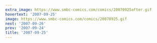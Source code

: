 ```yaml
---
extra_image: https://www.smbc-comics.com/comics/20070925after.gif
hovertext: '2007-09-25'
image: https://www.smbc-comics.com/comics/20070925.gif
next: '2007-09-26'
prev: '2007-09-24'
title: '2007-09-25'
---
```

